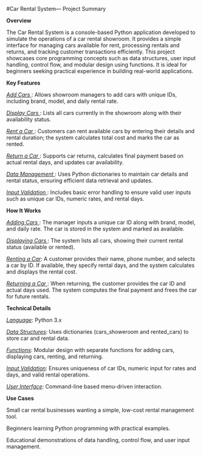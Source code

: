 #Car Rental System— Project Summary

__Overview__

The Car Rental System is a console-based Python application developed to simulate the operations of a car rental showroom. It provides a simple interface for managing cars available for rent, processing rentals and returns, and tracking customer transactions efficiently.
This project showcases core programming concepts such as data structures, user input handling, control flow, and modular design using functions. It is ideal for beginners seeking practical experience in building real-world applications.

__Key Features__

<u><em> Add Cars </em></u>: Allows showroom managers to add cars with unique IDs, including brand, model, and daily rental rate.

<u><em>Display Cars </em></u>: Lists all cars currently in the showroom along with their availability status.

<u><em>Rent a Car </em></u>: Customers can rent available cars by entering their details and rental duration; the system calculates total cost and marks the car as rented.

<u><em>Return a Car </em></u>: Supports car returns, calculates final payment based on actual rental days, and updates car availability.

<u><em>Data Management </em></u>: Uses Python dictionaries to maintain car details and rental status, ensuring efficient data retrieval and updates.

<u><em>Input Validation </em></u>: Includes basic error handling to ensure valid user inputs such as unique car IDs, numeric rates, and rental days.

__How It Works__

<u><em>Adding Cars </em></u>: The manager inputs a unique car ID along with brand, model, and daily rate. The car is stored in the system and marked as available.

<u><em>Displaying Cars </em></u>: The system lists all cars, showing their current rental status (available or rented).

<u><em>Renting a Car</em></u>: A customer provides their name, phone number, and selects a car by ID. If available, they specify rental days, and the system calculates and displays the rental cost.

<u><em>Returning a Car </em></u>: When returning, the customer provides the car ID and actual days used. The system computes the final payment and frees the car for future rentals.

__Technical Details__

<u><em>Language</em></u>: Python 3.x

<u><em>Data Structures</em></u>: Uses dictionaries (cars_showeroom and rented_cars) to store car and rental data.

<u><em>Functions</em></u>: Modular design with separate functions for adding cars, displaying cars, renting, and returning.

<u><em>Input Validation</em></u>: Ensures uniqueness of car IDs, numeric input for rates and days, and valid rental operations.

<u><em>User Interface</em></u>: Command-line based menu-driven interaction.

__Use Cases__

Small car rental businesses wanting a simple, low-cost rental management tool.

Beginners learning Python programming with practical examples.

Educational demonstrations of data handling, control flow, and user input management.
